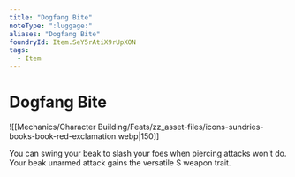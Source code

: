 ```yaml
---
title: "Dogfang Bite"
noteType: ":luggage:"
aliases: "Dogfang Bite"
foundryId: Item.SeY5rAtiX9rUpXON
tags:
  - Item
---
```


# Dogfang Bite
![[Mechanics/Character Building/Feats/zz_asset-files/icons-sundries-books-book-red-exclamation.webp|150]]

You can swing your beak to slash your foes when piercing attacks won't do. Your beak unarmed attack gains the versatile S weapon trait.

